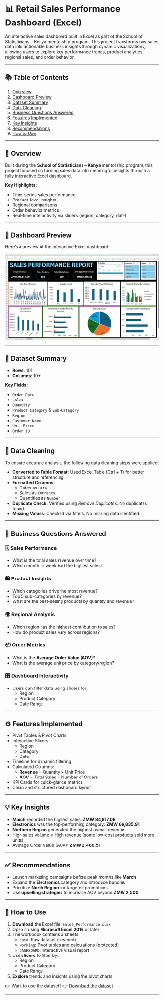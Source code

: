 # 📊 Retail Sales Performance Dashboard (Excel)

An interactive sales dashboard built in Excel as part of the School of Statisticians – Kenya mentorship program. This project transforms raw sales data into actionable business insights through dynamic visualizations, allowing users to explore key performance trends, product analytics, regional sales, and order behavior.

---

## 📚 Table of Contents

1. [Overview](#-overview)  
2. [Dashboard Preview](#-dashboard-preview)  
3. [Dataset Summary](#-dataset-summary)  
4. [Data Cleaning](#-data-cleaning)  
5. [Business Questions Answered](#-business-questions-answered)  
6. [Features Implemented](#-features-implemented)  
7. [Key Insights](#-key-insights)  
8. [Recommendations](#-recommendations)  
9. [How to Use](#-how-to-use)  

---

## 📄 Overview

Built during the **School of Statisticians – Kenya** mentorship program, this project focused on turning sales data into meaningful insights through a fully interactive Excel dashboard.

**Key Highlights:**

- Time-series sales performance  
- Product-level insights  
- Regional comparisons  
- Order behavior metrics  
- Real-time interactivity via slicers (region, category, date)

---

## 📸 Dashboard Preview

Here’s a preview of the interactive Excel dashboard:

![Retail Sales Dashboard Preview](Dashboard_Preview.png)

---

## 📂 Dataset Summary

- **Rows**: 101  
- **Columns**: 10+  

**Key Fields:**

- `Order Date`  
- `Sales`  
- `Quantity`  
- `Product Category` & `Sub-Category`  
- `Region`  
- `Customer Name`  
- `Unit Price`  
- `Order ID`

---

## 🧼 Data Cleaning

To ensure accurate analysis, the following data cleaning steps were applied:

- **Converted to Table Format**: Used Excel Table (Ctrl + T) for better structure and referencing.  
- **Formatted Columns**:
  - Dates as `Date`
  - Sales as `Currency`
  - Quantities as `Number`
- **Duplicate Check**: Verified using *Remove Duplicates*. No duplicates found.  
- **Missing Values**: Checked via filters. No missing data identified.

---

## 🧠 Business Questions Answered

### 🗓 Sales Performance
- What is the total sales revenue over time?  
- Which month or week had the highest sales?

### 🛍 Product Insights
- Which categories drive the most revenue?  
- Top 5 sub-categories by revenue?  
- What are the best-selling products by quantity and revenue?

### 🌍 Regional Analysis
- Which region has the highest contribution to sales?  
- How do product sales vary across regions?

### 📦 Order Metrics
- What is the **Average Order Value (AOV)**?  
- What is the average unit price by category/region?

### 🎛 Dashboard Interactivity
- Users can filter data using slicers for:
  - Region  
  - Product Category  
  - Date Range  

---

## ⚙️ Features Implemented

- Pivot Tables & Pivot Charts  
- Interactive Slicers:
  - Region  
  - Category  
  - Date  
- Timeline for dynamic filtering  
- Calculated Columns:
  - **Revenue** = Quantity × Unit Price  
  - **AOV** = Total Sales ÷ Number of Orders  
- KPI Cards for quick-glance metrics  
- Clean and structured dashboard layout

---

## 💡 Key Insights

- **March** recorded the highest sales: **ZMW 84,817.06**  
- **Electronics** was the top-performing category: **ZMW 66,835.91**  
- **Northern Region** generated the highest overall revenue  
- High sales volume ≠ High revenue (some low-cost products sold more units)  
- Average Order Value (AOV): **ZMW 2,466.51**

---

## ✅ Recommendations

- Launch marketing campaigns before peak months like **March**  
- Expand the **Electronics** category and introduce bundles  
- Prioritize **North Region** for targeted promotions  
- Use **upselling strategies** to increase AOV beyond **ZMW 2,500**

---

## 🧭 How to Use

1. **Download** the Excel file: `Sales_Performance.xlsx`  
2. Open it using **Microsoft Excel 2016** or later  
3. The workbook contains 3 sheets:
   - `data`: Raw dataset (cleaned)  
   - `working`: Pivot tables and calculations (protected)  
   - `DASHBOARD`: Interactive visual report  
4. Use **slicers** to filter by:
   - Region  
   - Product Category  
   - Date Range  
5. **Explore** trends and insights using the pivot charts

👉 Want to use the dataset?
👉 [Download the dataset](./retail_dashboard_data.csv)


---
